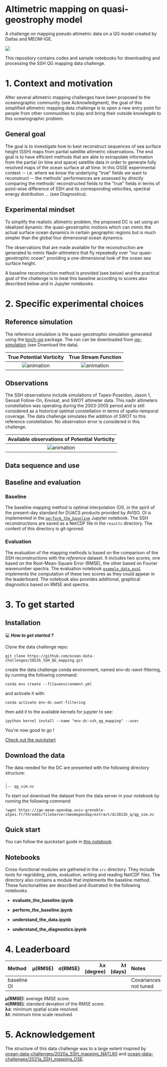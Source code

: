 
# Altimetric mapping on quasi-geostrophy model   

A challenge on mapping pseudo altimetric data on a QG model created by Datlas and MEOM-IGE. 
 
<img src="figures/DC_SSH_QG_mapping-banner.png" />

This repository contains codes and sample notebooks for downloading and processing the SSH QG mapping data challenge.
 

# 1. Context and motivation

After several altimetric mapping challenges have been proposed to the oceanographic community (see Acknowledgment), the goal of this simplified altimetric mapping data challenge is to open a new entry point for people from other communities to play and bring their outside knowlegde to this oceanographic problem. 

## General goal

The goal is to investigate how to best reconstruct sequences of sea surface height (SSH) maps from partial satellite altimetric observations. The end goal is to have efficient methods that are able to extrapolate information from the partial (in time and space) satellite data in order to generate fully resolved maps of the ocean surface at all time. In this OSSE experimental context -- i.e. where we know the underlying "true" fields we want to reconstruct -- the methods' performances are assessed by directly comparing the methods' reconstructed fields to the "true" fields in terms of point-wise difference of SSH and its corresponding velocities, spectral energy distribution ... (see Diagnostics).  

## Experimental mindset

To simplify the realistic altimetric problem, the proposed DC is set using an idealized dynamic: the quasi-geostrophic motions which can mimic the actual surface ocean dynamics in certain geographic regions but is much simpler than the global four dimensional ocean dynamics. 

The observations that are made available for the reconstruction are generated to mimic Nadir-altimeters that fly repeatedly over "our quasi-geostrophic ocean" providing a one-dimensional look of the ocean sea surface height. 

A baseline reconstruction method is provided (see below) and the practical goal of the challenge is to beat this baseline according to scores also described below and in Jupyter notebooks.

# 2. Specific experimental choices

## Reference simulation
The reference simulation is the quasi-geostrophic simulation generated using the [torch-qg](https://github.com/hrkz/torchqg) package. The run can be downloaded from [qg-simulation](https://ige-meom-opendap.univ-grenoble-alpes.fr/thredds/fileServer/meomopendap/extract/dc2022b_q/qg_sim.nc) (see Download the data). 

True Potential Vorticity        |  True Stream Function  
:-------------------------:|:-------------------------:
 ![animation](figures/p_movie.gif)  |  ![animation](figures/q_movie.gif) 

## Observations
The SSH observations include simulations of Topex-Poseidon, Jason 1, Geosat Follow-On, Envisat, and SWOT altimeter data. This nadir altimeters constellation was operating during the 2003-2005 period and is still considered as a historical optimal constellation in terms of spatio-temporal coverage. The data challenge simulates the addition of SWOT to this reference constellation. No observation error is considered in this challenge.


Available observations of Potential Vorticity       |   
:-------------------------:| 
 ![animation](figures/obs_p_movie.gif)  |  

## Data sequence and use


## Baseline and evaluation

### Baseline
The baseline mapping method is optimal interpolation (OI), in the spirit of the present-day standard for DUACS products provided by AVISO. OI is implemented in the [`perform_the_baseline`](notebooks/perform_the_baseline.ipynb) Jupyter notebook. The SSH reconstructions are saved as a NetCDF file in the `results` directory. The content of this directory is git-ignored.
   
### Evaluation

The evaluation of the mapping methods is based on the comparison of the SSH reconstructions with the *reference* dataset. It includes two scores, one based on the Root-Mean-Square Error (RMSE), the other based on Fourier wavenumber spectra. The evaluation notebook [`example_data_eval`](example_data_eval.ipynb) implements the computation of these two scores as they could appear in the leaderboard. The notebook also provides additional, graphical diagnostics based on RMSE and spectra.
 

# 3. To get started 


## Installation
:computer: _**How to get started ?**_

Clone the data challenge repo: 
```
git clone https://github.com/ocean-data-challenges/2022b_SSH_QG_mapping.git
```
create the data challenge conda environment, named env-dc-swot-filtering, by running the following command:
```
conda env create --file=environment.yml 
```
and activate it with:

```
conda activate env-dc-swot-filtering
```
then add it to the available kernels for jupyter to see: 
```
ipython kernel install --name "env-dc-ssh_qg_mapping" --user
```

You're now good to go !

[Check out the quickstart](quickstart.ipynb)


## Download the data

The data needed for the DC are presented with the following directory structure:

```
.
|-- qg_sim.nc

```


To start out download the dataset from the data server in your notebook by running the following command:

```shell
!wget https://ige-meom-opendap.univ-grenoble-alpes.fr/thredds/fileServer/meomopendap/extract/dc2022b_q/qg_sim.nc

```

<!--- IF WE NEED TO UNCOMPRESS THE DATA 
and then uncompress the files using `tar -xvf <file>.tar.gz`. You may also use `ftp`, `rsync` or `curl`to donwload the data.
**The inputs are stored in the variable *ssh_karin* and the targets are stored in the variable *ssh_true.**
-->

 
## Quick start
You can follow the quickstart guide in [this notebook](quickstart.ipynb). 

## Notebooks


Cross-functional modules are gathered in the `src` directory. They include tools for regridding, plots, evaluation, writing and reading NetCDF files. The directory also contains a module that implements the baseline method. These functionalities are described and illustrated in the following notebooks. 

- **evaluate_the_baseline.ipynb**
 
- **perform_the_baseline.ipynb**

- **understand_the_data.ipynb**

- **understand_the_diagnostics.ipynb**
 
 

# 4. Leaderboard

| Method     |   µ(RMSE) |   σ(RMSE) |   λx (degree) |   λt (days) | Notes                     | Reference        |
|:-----------|------------------------:|---------------------:|-------------------------:|-----------------------:|:--------------------------|:-----------------|
| baseline OI |        |            |                    |             | Covariances not tuned   |  [perform_the_baseline.ipynb](notebooks/perform_the_baseline.ipynb)|



**µ(RMSE)**: average RMSE score.  
**σ(RMSE)**: standard deviation of the RMSE score.  
**λx**: minimum spatial scale resolved.  
**λt**: minimum time scale resolved. 

# 5. Acknowledgement

The structure of this data challenge was to a large extent inspired by [ocean-data-challenges/2020a_SSH_mapping_NATL60](https://github.com/ocean-data-challenges/2020a_SSH_mapping_NATL60) and [ocean-data-challenges/2021a_SSH_mapping_OSE](https://github.com/ocean-data-challenges/2021a_SSH_mapping_OSE).

